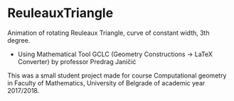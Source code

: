# ReuleauxTriangle

Animation of rotating Reuleaux Triangle, curve  of constant width, 3th degree.
  - Using Mathematical Tool GCLC (Geometry Constructions -> LaTeX Converter) by professor Predrag Janičić

This was a small student project made for course Computational geometry in Faculty of Mathematics, University of Belgrade of academic year 2017/2018.
